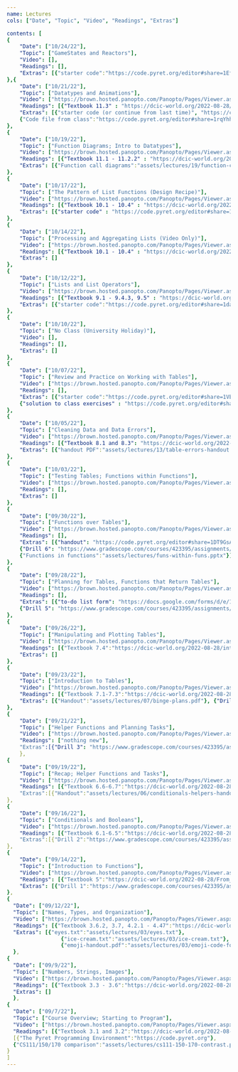 ```yaml
---
name: Lectures
cols: ["Date", "Topic", "Video", "Readings", "Extras"]

contents: [
{
    "Date": ["10/24/22"],
    "Topic": ["GameStates and Reactors"],
    "Video": [],
    "Readings": [],
    "Extras": [{"starter code":"https://code.pyret.org/editor#share=1Ef9W_TSE_EyNh9ZsEMFR3ypMvRBa6acn&v=22f3b65"}]
},{
    "Date": ["10/21/22"],
    "Topic": ["Datatypes and Animations"],
    "Video": ["https://brown.hosted.panopto.com/Panopto/Pages/Viewer.aspx?id=6121696a-2a71-461f-bb50-af000150db5a"],
    "Readings": [{"Textbook 11.3" : "https://dcic-world.org/2022-08-28/intro-struct-data.html"}],
    "Extras": [{"starter code (or continue from last time)", "https://code.pyret.org/editor#share=1pBUbDYX3BuvjJvW5FlPWcopuNZZ866aF&v=22f3b65"},
    {"Code file from class":"https://code.pyret.org/editor#share=1rqYhhPPV_HYdaOUOGYqDIgYAJTJfHUAs&v=22f3b65"}]
},
{
    "Date": ["10/19/22"],
    "Topic": ["Function Diagrams; Intro to Datatypes"],
    "Video": ["https://brown.hosted.panopto.com/Panopto/Pages/Viewer.aspx?id=1783c3bf-7040-43d3-a88f-af000150db35"],
    "Readings": [{"Textbook 11.1 - 11.2.2" : "https://dcic-world.org/2022-08-28/intro-struct-data.html"}],
    "Extras": [{"Function call diagrams":"assets/lectures/19/function-call-diagrams-f22.pdf"}, {"Email table design notes":"https://cs.brown.edu/courses/csci0111/spring2020/lectures/datatypes-intro.html"}]
},
{
    "Date": ["10/17/22"],
    "Topic": ["The Pattern of List Functions (Design Recipe)"],
    "Video": ["https://brown.hosted.panopto.com/Panopto/Pages/Viewer.aspx?id=9f7b3365-cdcf-46f0-820d-af000150db0d"],
    "Readings": [{"Textbook 10.1 - 10.4" : "https://dcic-world.org/2022-08-28/processing-lists.html"}],
    "Extras": [{"starter code" : "https://code.pyret.org/editor#share=1BfyOBoD3_Sei57_OfO5DCgdDs_NthMYf&v=22f3b65"},{"code PDF (to write on)" : "assets/lectures/18/code-samples-f22.pdf"},{"final code file":"https://code.pyret.org/editor#share=10bcEn3eF_1vtZtgoUB1h_5mvXjwrqlqa&v=22f3b65"}]
}, 
{
    "Date": ["10/14/22"],
    "Topic": ["Processing and Aggregating Lists (Video Only)"],
    "Video": ["https://brown.hosted.panopto.com/Panopto/Pages/Viewer.aspx?id=5eda342a-03d1-432a-b4ca-ada2011414f8"],
    "Readings": [{"Textbook 10.1 - 10.4" : "https://dcic-world.org/2022-08-28/processing-lists.html"}],
    "Extras": []
}, 
{
    "Date": ["10/12/22"],
    "Topic": ["Lists and List Operators"],
    "Video": ["https://brown.hosted.panopto.com/Panopto/Pages/Viewer.aspx?id=54baa0a3-7e1c-433b-8c4f-af000150dab7"],
    "Readings": [{"Textbook 9.1 - 9.4.3, 9.5" : "https://dcic-world.org/2022-08-28/tables-to-lists.html"}],
    "Extras": [{"starter code":"https://code.pyret.org/editor#share=1dab8zlrPIPBydlSTZxRPuJKI583a9mEb&v=31c9aaf"}]
}, 
{
    "Date": ["10/10/22"],
    "Topic": ["No Class (University Holiday)"],
    "Video": [],
    "Readings": [],
    "Extras": []
}, 
{
    "Date": ["10/07/22"],
    "Topic": ["Review and Practice on Working with Tables"],
	"Video": ["https://brown.hosted.panopto.com/Panopto/Pages/Viewer.aspx?id=6a728150-5c38-452c-a578-af000150da54"],
	"Readings": [],
	"Extras": [{"starter code":"https://code.pyret.org/editor#share=1VEsL-5DfjRILKhDZrpH342d-Zy7HFD2t&v=31c9aaf"},
	{"solution to class exercises" : "https://code.pyret.org/editor#share=19VPPxXivVscymUpg_dC-EKxZfuETPEci&v=31c9aaf"}]
}, 
{
    "Date": ["10/05/22"],
    "Topic": ["Cleaning Data and Data Errors"],
	"Video": ["https://brown.hosted.panopto.com/Panopto/Pages/Viewer.aspx?id=cdf508d3-a312-4d53-b786-ada201141457"],
	"Readings": [{"Textbook 8.1 and 8.3": "https://dcic-world.org/2022-08-28/processing-tables.html#%28part._cleaning-tables%29"}],
	"Extras": [{"handout PDF":"assets/lectures/13/table-errors-handout.pdf"},{"starter code":"https://code.pyret.org/editor#share=1htaRhSw69NDx2NUg03a1wlsaaXAUxb__&v=31c9aaf"}]
}, 
{
	"Date": ["10/03/22"],
    "Topic": ["Testing Tables; Functions within Functions"],
	"Video": ["https://brown.hosted.panopto.com/Panopto/Pages/Viewer.aspx?id=0e1ca0ad-e743-4cee-9c39-af000150da02"],
	"Readings": [],
	"Extras": []
}, 
{
	"Date": ["09/30/22"],
    "Topic": ["Functions over Tables"],
	"Video": ["https://brown.hosted.panopto.com/Panopto/Pages/Viewer.aspx?id=63732dda-95fe-476b-acb2-af000150d9d8"],
	"Readings": [],
	"Extras": [{"handout": "https://code.pyret.org/editor#share=1DT9GsAf1voYH8U0FsRtS71Xr0u4Go2gs&v=31c9aaf"},
	{"Drill 6": "https://www.gradescope.com/courses/423395/assignments/2206481"},
	{"Functions in functions":"assets/lectures/funs-within-funs.pptx"}]
}, 
{
	"Date": ["09/28/22"],
    "Topic": ["Planning for Tables, Functions that Return Tables"],
	"Video": ["https://brown.hosted.panopto.com/Panopto/Pages/Viewer.aspx?id=8a5c03dd-f7f7-44ff-9eab-af000150d9a4"],
	"Readings": [],
	"Extras": [{"to-do list form": "https://docs.google.com/forms/d/e/1FAIpQLSeLJC6aa1ryJWgZXbR7P1dp2hs5g-yiefX8AFLFpionb9ysRg/viewform?usp=sf_link"},{"planning setup": "https://snap.berkeley.edu/snap/snap.html#present:Username=kfisler&ProjectName=table-plans-lecture"},
	{"Drill 5": "https://www.gradescope.com/courses/423395/assignments/2206515"}]
}, 
{
	"Date": ["09/26/22"],
    "Topic": ["Manipulating and Plotting Tables"],
	"Video": ["https://brown.hosted.panopto.com/Panopto/Pages/Viewer.aspx?id=9b75127a-f7e1-41be-8901-af000150d971"],
	"Readings": [{"Textbook 7.4":"https://dcic-world.org/2022-08-28/intro-tabular-data.html#%28part._.Processing_.Rows%29"}],
	"Extras": []
},
{
	"Date": ["09/23/22"],
    "Topic": ["Introduction to Tables"],
	"Video": ["https://brown.hosted.panopto.com/Panopto/Pages/Viewer.aspx?id=40084421-0f6a-43a8-a33c-af000150d93d"],
	"Readings": [{"Textbook 7.1-7.3":"https://dcic-world.org/2022-08-28/intro-tabular-data.html"}],
	"Extras": [{"Handout":"assets/lectures/07/binge-plans.pdf"}, {"Drill 4": "https://www.gradescope.com/courses/423395/assignments/2206516"}]
},
{
	"Date": ["09/21/22"],
    "Topic": ["Helper Functions and Planning Tasks"],
	"Video": ["https://brown.hosted.panopto.com/Panopto/Pages/Viewer.aspx?id=0a3db58f-a324-49cc-aa0f-af000150d90e"],
	"Readings": ["nothing new"],
	"Extras":[{"Drill 3": "https://www.gradescope.com/courses/423395/assignments/2206520"}]
	},
{
	"Date": ["09/19/22"],
    "Topic": ["Recap; Helper Functions and Tasks"],
	"Video": ["https://brown.hosted.panopto.com/Panopto/Pages/Viewer.aspx?id=828cffe6-f5a1-4de2-b065-af000150d8e9"],
	"Readings": [{"Textbook 6.6-6.7":"https://dcic-world.org/2022-08-28/Conditionals_and_Booleans.html"}],
	"Extras":[{"Handout":"assets/lectures/06/conditionals-helpers-handout.pdf"}]
},
{
	"Date": ["09/16/22"],
    "Topic": ["Conditionals and Booleans"],
	"Video": ["https://brown.hosted.panopto.com/Panopto/Pages/Viewer.aspx?id=bea904b5-8971-4b8c-9207-af000150d8bf"],
	"Readings": [{"Textbook 6.1-6.5":"https://dcic-world.org/2022-08-28/Conditionals_and_Booleans.html"}],
	"Extras":[{"Drill 2":"https://www.gradescope.com/courses/423395/assignments/2206522"}]
},
{
	"Date": ["09/14/22"],
	"Topic": ["Introduction to Functions"],
	"Video": ["https://brown.hosted.panopto.com/Panopto/Pages/Viewer.aspx?id=4521b012-41a3-47c8-8a24-af000150d89f"],
	"Readings": [{"Textbook 5":"https://dcic-world.org/2022-08-28/From_Repeated_Expressions_to_Functions.html"}],
	"Extras": [{"Drill 1":"https://www.gradescope.com/courses/423395/assignments/2206476"}]
},
{
  "Date": ["09/12/22"],
  "Topic": ["Names, Types, and Organization"],
  "Video": ["https://brown.hosted.panopto.com/Panopto/Pages/Viewer.aspx?id=7836abb4-1e95-4873-92dd-af000150d873"],
  "Readings": [{"Textbook 3.6.2, 3.7, 4.2.1 - 4.47":"https://dcic-world.org/2021-08-21/Naming_Values.html"}],
  "Extras": [{"eyes.txt":"assets/lectures/03/eyes.txt"},
                 {"ice-cream.txt":"assets/lectures/03/ice-cream.txt"},
                 {"emoji-handout.pdf":"assets/lectures/03/emoji-code-formatting.pdf"}]
  },
{
  "Date": ["09/9/22"],
  "Topic": ["Numbers, Strings, Images"],
  "Video": ["https://brown.hosted.panopto.com/Panopto/Pages/Viewer.aspx?id=6d8308ff-208f-45c9-9a5d-af000150d84e"],
  "Readings": [{"Textbook 3.3 - 3.6":"https://dcic-world.org/2022-08-28/getting-started.html#%28part._flags-notice-wonder%29"}],
  "Extras": []
  },
{
  "Date": ["09/7/22"],
  "Topic": ["Course Overview; Starting to Program"],
  "Video": ["https://brown.hosted.panopto.com/Panopto/Pages/Viewer.aspx?id=f1966f07-abde-4150-a7ca-ad9d00206eee"],
  "Readings": [{"Textbook 3.1 and 3.2":"https://dcic-world.org/2022-08-28/getting-started.html#%28part._expressions%29"}],
  [{"The Pyret Programming Environment":"https://code.pyret.org"},
  {"CS111/150/170 comparison":"assets/lectures/cs111-150-170-contrast.pdf"}]
}
]
---
```





